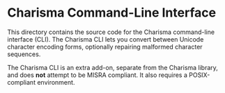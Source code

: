 # Charisma Command-Line Interface

This directory contains the source code for the Charisma command-line interface (CLI).
The Charisma CLI lets you convert between Unicode character encoding forms, optionally repairing malformed character sequences.

The Charisma CLI is an extra add-on, separate from the Charisma library, and does **not** attempt to be MISRA compliant.
It also requires a POSIX-compliant environment.
